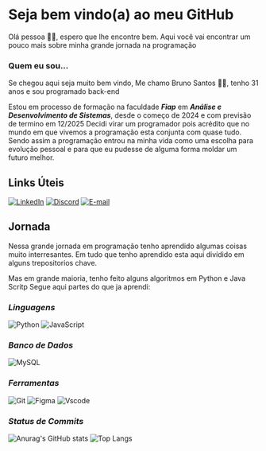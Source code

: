 # Seja bem vindo(a) ao meu GitHub

Olá pessoa :wave:&#127998;, espero que lhe encontre bem.
Aqui você vai encontrar um pouco mais sobre minha grande jornada na programação

### Quem eu sou...
Se chegou aqui seja muito bem vindo, Me chamo Bruno Santos &#129489;&#127998;, tenho 31 anos e sou programado back-end 

Estou em processo de formação na faculdade *__Fiap__* em *__Análise e Desenvolvimento de Sistemas__*, desde o começo de 2024 e com previsão de termino em 12/2025
Decidi virar um programador pois acrédito que no mundo em que vivemos a programação esta conjunta com quase tudo.
Sendo assim a programação entrou na minha vida como uma escolha para evolução pessoal e para que eu pudesse de alguma forma moldar um futuro melhor.

## **Links Úteis**

[![LinkedIn](https://img.shields.io/badge/LinkedIn-0077B5?style=for-the-badge&logo=linkedin&logoColor=white)](https://www.linkedin.com/in/brunovieirasantos/)
[![Discord](https://img.shields.io/badge/Discord-7289DA?style=for-the-badge&logo=discord&logoColor=white)](https://discord.com/channels/@brunovsanttos/)
[![E-mail](https://img.shields.io/badge/-Email-000?style=for-the-badge&logo=microsoft-outlook&logoColor=007BFF)](mailto:bruno-vieira-santos@hotmail.com)

## **Jornada**

Nessa grande jornada em programação tenho aprendido algumas coisas muito interresantes.
Em tudo que tenho aprendido esta aqui divídido em alguns trepositorios chave.

Mas em grande maioria, tenho feito alguns algoritmos em Python e Java Scritp
Segue aqui partes do que ja aprendi:

### _**Linguagens**_
![Python](https://img.shields.io/badge/python-3670A0?style=for-the-badge&logo=python&logoColor=ffdd54)
![JavaScript](https://img.shields.io/badge/JavaScript-F7DF1E?style=for-the-badge&logo=javascript&logoColor=black)

### _**Banco de Dados**_
![MySQL](https://img.shields.io/badge/MySQL-00000F?style=for-the-badge&logo=mysql&logoColor=white)

### _**Ferramentas**_

![Git](https://img.shields.io/badge/GIT-E44C30?style=for-the-badge&logo=git&logoColor=white)
![Figma](https://img.shields.io/badge/Figma-696969?style=for-the-badge&logo=figma&logoColor=figma)
![Vscode](https://img.shields.io/badge/Vscode-007ACC?style=for-the-badge&logo=visual-studio-code&logoColor=white)

### _**Status de Commits**_

![Anurag's GitHub stats](https://github-readme-stats.vercel.app/api?username=bruunovsanttos&theme=graywhite_icons=true)
![Top Langs](https://github-readme-stats.vercel.app/api/top-langs/?username=bruunovsanttos&layout=compact)

















